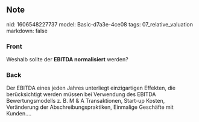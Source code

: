 ## Note
nid: 1606548227737
model: Basic-d7a3e-4ce08
tags: 07_relative_valuation
markdown: false

### Front
<p>Weshalb sollte der <b>EBITDA normalisiert</b> werden?

### Back
<p>Der EBITDA eines jeden Jahres unterliegt einzigartigen Effekten,
die berücksichtigt werden müssen bei Verwendung des EBITDA
Bewertungsmodells z. B. M & A Transaktionen, Start-up Kosten,
Veränderung der Abschreibungspraktiken, Einmalige Geschäfte mit
Kunden....

